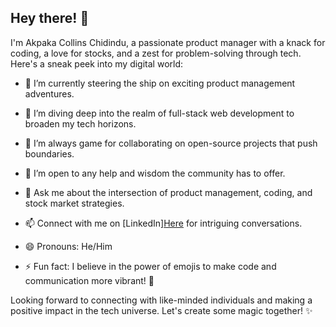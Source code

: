 ## Hey there! 👋

I'm Akpaka Collins Chidindu, a passionate product manager with a knack for coding, a love for stocks, and a zest for problem-solving through tech. Here's a sneak peek into my digital world:

- 🔭 I’m currently steering the ship on exciting product management adventures.
  
- 🌱 I’m diving deep into the realm of full-stack web development to broaden my tech horizons.

- 👯 I’m always game for collaborating on open-source projects that push boundaries.

- 🤔 I’m open to any help and wisdom the community has to offer.

- 💬 Ask me about the intersection of product management, coding, and stock market strategies.

- 📫 Connect with me on [LinkedIn][Here](https://www.linkedin.com/in/akpakacollins/) for intriguing conversations.

- 😄 Pronouns: He/Him

- ⚡ Fun fact: I believe in the power of emojis to make code and communication more vibrant! 🚀

Looking forward to connecting with like-minded individuals and making a positive impact in the tech universe. Let's create some magic together! ✨
